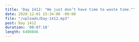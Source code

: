 ```yaml
---
title: 'Day 1412: "We just don’t have time to waste time."'
date: 2020-12-01 15:34:00 -08:00
file: "/uploads/Day-1412.mp3"
post: Day 1412
duration: '00:07:18'
length: 6400846
---
```


